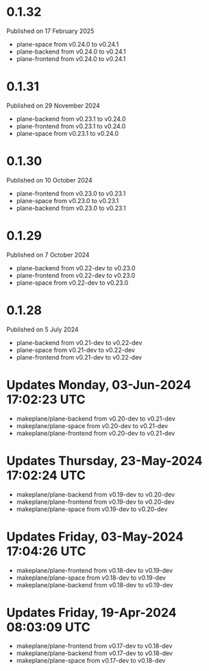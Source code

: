 # 0.1.32

Published on 17 February 2025

- plane-space from v0.24.0 to v0.24.1
- plane-backend from v0.24.0 to v0.24.1
- plane-frontend from v0.24.0 to v0.24.1

# 0.1.31

Published on 29 November 2024

- plane-backend from v0.23.1 to v0.24.0
- plane-frontend from v0.23.1 to v0.24.0
- plane-space from v0.23.1 to v0.24.0

# 0.1.30

Published on 10 October 2024

- plane-frontend from v0.23.0 to v0.23.1
- plane-space from v0.23.0 to v0.23.1
- plane-backend from v0.23.0 to v0.23.1

# 0.1.29

Published on 7 October 2024

- plane-backend from v0.22-dev to v0.23.0
- plane-frontend from v0.22-dev to v0.23.0
- plane-space from v0.22-dev to v0.23.0

# 0.1.28

Published on 5 July 2024

- plane-backend from v0.21-dev to v0.22-dev
- plane-space from v0.21-dev to v0.22-dev
- plane-frontend from v0.21-dev to v0.22-dev

# Updates Monday, 03-Jun-2024 17:02:23 UTC
- makeplane/plane-backend from v0.20-dev to v0.21-dev
- makeplane/plane-space from v0.20-dev to v0.21-dev
- makeplane/plane-frontend from v0.20-dev to v0.21-dev

# Updates Thursday, 23-May-2024 17:02:24 UTC
- makeplane/plane-backend from v0.19-dev to v0.20-dev
- makeplane/plane-frontend from v0.19-dev to v0.20-dev
- makeplane/plane-space from v0.19-dev to v0.20-dev

# Updates Friday, 03-May-2024 17:04:26 UTC
- makeplane/plane-frontend from v0.18-dev to v0.19-dev
- makeplane/plane-space from v0.18-dev to v0.19-dev
- makeplane/plane-backend from v0.18-dev to v0.19-dev

# Updates Friday, 19-Apr-2024 08:03:09 UTC
- makeplane/plane-frontend from v0.17-dev to v0.18-dev
- makeplane/plane-backend from v0.17-dev to v0.18-dev
- makeplane/plane-space from v0.17-dev to v0.18-dev

